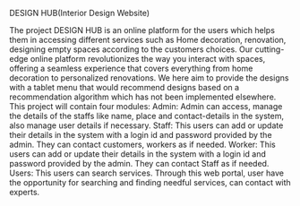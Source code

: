 DESIGN HUB(Interior Design Website)

The project DESIGN HUB is an online platform for the users which helps
them in accessing different services such as Home decoration, renovation,
designing empty spaces according to the customers choices. Our cutting-edge
online platform revolutionizes the way you interact with spaces, offering a
seamless experience that covers everything from home decoration to
personalized renovations. We here aim to provide the designs with a tablet
menu that would recommend designs based on a recommendation algorithm
which has not been implemented elsewhere.
This project will contain four modules:
Admin: Admin can access, manage the details of the staffs like name, place and
contact-details in the system, also manage user details if necessary.
Staff: This users can add or update their details in the system with a login id and
password provided by the admin. They can contact customers, workers as if
needed.
Worker: This users can add or update their details in the system with a login id
and password provided by the admin. They can contact Staff as if needed.
Users: This users can search services. Through this web portal, user have the
opportunity for searching and finding needful services, can contact with experts.
